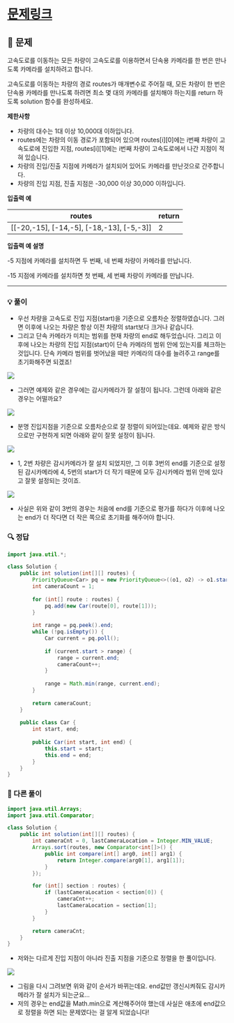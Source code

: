 # [문제링크](https://school.programmers.co.kr/learn/courses/30/lessons/42884)

## 📝 문제

고속도로를 이동하는 모든 차량이 고속도로를 이용하면서 단속용 카메라를 한 번은 만나도록 카메라를 설치하려고 합니다.

고속도로를 이동하는 차량의 경로 routes가 매개변수로 주어질 때, 모든 차량이 한 번은 단속용 카메라를 만나도록 하려면 최소 몇 대의 카메라를 설치해야 하는지를 return 하도록 solution 함수를 완성하세요.

**제한사항**

- 차량의 대수는 1대 이상 10,000대 이하입니다.
- routes에는 차량의 이동 경로가 포함되어 있으며 routes[i][0]에는 i번째 차량이 고속도로에 진입한 지점, routes[i][1]에는 i번째 차량이 고속도로에서 나간 지점이 적혀 있습니다.
- 차량의 진입/진출 지점에 카메라가 설치되어 있어도 카메라를 만난것으로 간주합니다.
- 차량의 진입 지점, 진출 지점은 -30,000 이상 30,000 이하입니다.

**입출력 예**

|routes|return|
|---|---|
|[[-20,-15], [-14,-5], [-18,-13], [-5,-3]]|2|

**입출력 예 설명**

-5 지점에 카메라를 설치하면 두 번째, 네 번째 차량이 카메라를 만납니다.

-15 지점에 카메라를 설치하면 첫 번째, 세 번째 차량이 카메라를 만납니다.


---

### 💡 풀이

- 우선 차량을 고속도로 진입 지점(start)을 기준으로 오름차순 정렬하였습니다. 그러면 이후에 나오는 차량은 항상 이전 차량의 start보다 크거나 같습니다.
- 그리고 단속 카메라가 미치는 범위를 현재 차량의 end로 해두었습니다. 그리고 이후에 나오는 차량의 진입 지점(start)이 단속 카메라의 범위 안에 있는지를 체크하는 것입니다. 단속 카메라 범위를 벗어났을 때만 카메라의 대수를 늘려주고 range를 초기화해주면 되겠죠!

![](https://img1.daumcdn.net/thumb/R1280x0/?scode=mtistory2&fname=https%3A%2F%2Fblog.kakaocdn.net%2Fdn%2FcOxeyN%2FbtszXZeXkSp%2F7HpuDFbzXPKNIQxEEtCgWk%2Fimg.png)

- 그러면 예제와 같은 경우에는 감시카메라가 잘 설정이 됩니다. 그런데 아래와 같은 경우는 어떨까요?

![](https://img1.daumcdn.net/thumb/R1280x0/?scode=mtistory2&fname=https%3A%2F%2Fblog.kakaocdn.net%2Fdn%2FB0y4p%2Fbtsz1rVOIZ9%2Fo7jZxf21yDvQqoRrBfVEn0%2Fimg.png)

- 분명 진입지점을 기준으로 오름차순으로 잘 정렬이 되어있는데요. 예제와 같은 방식으로만 구현하게 되면 아래와 같이 잘못 설정이 됩니다.

![](https://img1.daumcdn.net/thumb/R1280x0/?scode=mtistory2&fname=https%3A%2F%2Fblog.kakaocdn.net%2Fdn%2F3vZPu%2FbtszZHricAI%2FiMs4fvg6B6xjEuSk1MwnP0%2Fimg.png)

- 1, 2번 차량은 감시카메라가 잘 설치 되었지만, 그 이후 3번의 end를 기준으로 설정된 감시카메라에 4, 5번의 start가 더 작기 때문에 모두 감시카메라 범위 안에 있다고 잘못 설정되는 것이죠.

![](https://img1.daumcdn.net/thumb/R1280x0/?scode=mtistory2&fname=https%3A%2F%2Fblog.kakaocdn.net%2Fdn%2FmWnc8%2FbtszXlQgbnI%2F62MxtZ5cZueLVLkqNIRc30%2Fimg.png)

- 사실은 위와 같이 3번의 경우는 처음에 end를 기준으로 평가를 하다가 이후에 나오는 end가 더 작다면 더 작은 쪽으로 초기화를 해주어야 합니다.

### 🔍 정답

```java
import java.util.*;

class Solution {
    public int solution(int[][] routes) {
        PriorityQueue<Car> pq = new PriorityQueue<>((o1, o2) -> o1.start - o2.start);
        int cameraCount = 1;
        
        for (int[] route : routes) {
            pq.add(new Car(route[0], route[1]));
        }
        
        int range = pq.peek().end;
        while (!pq.isEmpty()) {
            Car current = pq.poll();
            
            if (current.start > range) {
                range = current.end;
                cameraCount++;
            }
            
            range = Math.min(range, current.end);
        }
        
        return cameraCount;
    }
    
    public class Car {
        int start, end;
        
        public Car(int start, int end) {
            this.start = start;
            this.end = end;
        }
    }
}
```


### 🔎 다른 풀이

```java
import java.util.Arrays;
import java.util.Comparator;

class Solution {
    public int solution(int[][] routes) {
        int cameraCnt = 0, lastCameraLocation = Integer.MIN_VALUE;
        Arrays.sort(routes, new Comparator<int[]>() {
            public int compare(int[] arg0, int[] arg1) {
                return Integer.compare(arg0[1], arg1[1]);
            }
        });

        for (int[] section : routes) {
            if (lastCameraLocation < section[0]) {
                cameraCnt++;
                lastCameraLocation = section[1];
            }
        }

        return cameraCnt;
    }
}
```

- 저와는 다르게 진입 지점이 아니라 진출 지점을 기준으로 정렬을 한 풀이입니다.

![](https://img1.daumcdn.net/thumb/R1280x0/?scode=mtistory2&fname=https%3A%2F%2Fblog.kakaocdn.net%2Fdn%2FWanZX%2FbtszZk31xME%2FeFmtBAmC8h4BiikHGNhDQK%2Fimg.png)

- 그림을 다시 그려보면 위와 같이 순서가 바뀌는데요. end값만 갱신시켜줘도 감시카메라가 잘 설치가 되는군요...
- 저의 경우는 end값을 Math.min으로 계산해주어야 했는데 사실은 애초에 end값으로 정렬을 하면 되는 문제였다는 걸 알게 되었습니다!